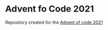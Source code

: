 # Advent fo Code 2021
Repository created for the [Advent of code 2021](https://adventofcode.com/2021/)
